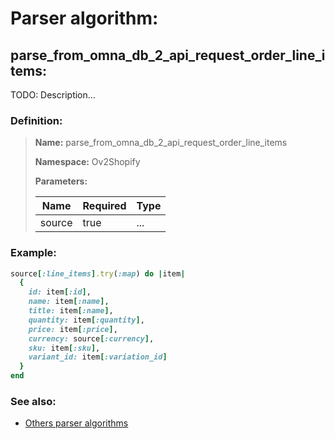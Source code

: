# Parser algorithm:
 
## parse_from_omna_db_2_api_request_order_line_items:

TODO: Description...
    
### Definition:

> **Name:** parse_from_omna_db_2_api_request_order_line_items
> 
> **Namespace:** Ov2Shopify
>
> **Parameters:**
> 
> | Name | Required | Type |
> | --- | --- | --- |
> | source | true | ... |

### Example:
```RUBY
source[:line_items].try(:map) do |item|
  {
    id: item[:id],
    name: item[:name],
    title: item[:name],
    quantity: item[:quantity],
    price: item[:price],
    currency: source[:currency],
    sku: item[:sku],
    variant_id: item[:variation_id]
  }
end
```

### See also:
* [Others parser algorithms](overview?id=parse_from_omna_db_2_api_request_order_line_items)